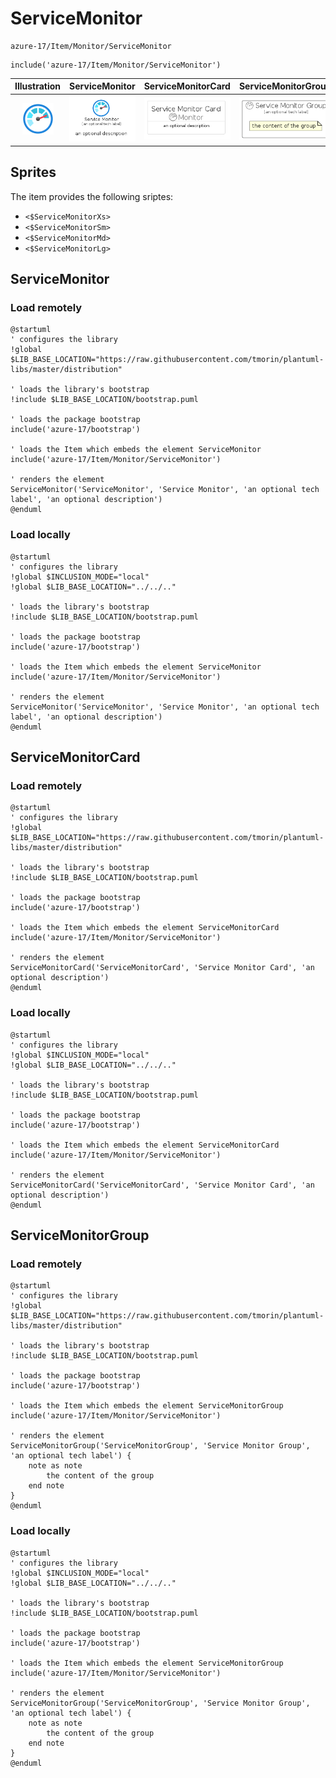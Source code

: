 # ServiceMonitor


```text
azure-17/Item/Monitor/ServiceMonitor
```

```text
include('azure-17/Item/Monitor/ServiceMonitor')
```



| Illustration | ServiceMonitor | ServiceMonitorCard | ServiceMonitorGroup |
| :---: | :---: | :---: | :---: |
| ![illustration for Illustration](../../../azure-17/Item/Monitor/ServiceMonitor.png) | ![illustration for ServiceMonitor](../../../azure-17/Item/Monitor/ServiceMonitor.Local.png) | ![illustration for ServiceMonitorCard](../../../azure-17/Item/Monitor/ServiceMonitorCard.Local.png) | ![illustration for ServiceMonitorGroup](../../../azure-17/Item/Monitor/ServiceMonitorGroup.Local.png) |



## Sprites
The item provides the following sriptes:

- `<$ServiceMonitorXs>`
- `<$ServiceMonitorSm>`
- `<$ServiceMonitorMd>`
- `<$ServiceMonitorLg>`





## ServiceMonitor

### Load remotely
```plantuml
@startuml
' configures the library
!global $LIB_BASE_LOCATION="https://raw.githubusercontent.com/tmorin/plantuml-libs/master/distribution"

' loads the library's bootstrap
!include $LIB_BASE_LOCATION/bootstrap.puml

' loads the package bootstrap
include('azure-17/bootstrap')

' loads the Item which embeds the element ServiceMonitor
include('azure-17/Item/Monitor/ServiceMonitor')

' renders the element
ServiceMonitor('ServiceMonitor', 'Service Monitor', 'an optional tech label', 'an optional description')
@enduml
```

### Load locally
```plantuml
@startuml
' configures the library
!global $INCLUSION_MODE="local"
!global $LIB_BASE_LOCATION="../../.."

' loads the library's bootstrap
!include $LIB_BASE_LOCATION/bootstrap.puml

' loads the package bootstrap
include('azure-17/bootstrap')

' loads the Item which embeds the element ServiceMonitor
include('azure-17/Item/Monitor/ServiceMonitor')

' renders the element
ServiceMonitor('ServiceMonitor', 'Service Monitor', 'an optional tech label', 'an optional description')
@enduml
```

## ServiceMonitorCard

### Load remotely
```plantuml
@startuml
' configures the library
!global $LIB_BASE_LOCATION="https://raw.githubusercontent.com/tmorin/plantuml-libs/master/distribution"

' loads the library's bootstrap
!include $LIB_BASE_LOCATION/bootstrap.puml

' loads the package bootstrap
include('azure-17/bootstrap')

' loads the Item which embeds the element ServiceMonitorCard
include('azure-17/Item/Monitor/ServiceMonitor')

' renders the element
ServiceMonitorCard('ServiceMonitorCard', 'Service Monitor Card', 'an optional description')
@enduml
```

### Load locally
```plantuml
@startuml
' configures the library
!global $INCLUSION_MODE="local"
!global $LIB_BASE_LOCATION="../../.."

' loads the library's bootstrap
!include $LIB_BASE_LOCATION/bootstrap.puml

' loads the package bootstrap
include('azure-17/bootstrap')

' loads the Item which embeds the element ServiceMonitorCard
include('azure-17/Item/Monitor/ServiceMonitor')

' renders the element
ServiceMonitorCard('ServiceMonitorCard', 'Service Monitor Card', 'an optional description')
@enduml
```

## ServiceMonitorGroup

### Load remotely
```plantuml
@startuml
' configures the library
!global $LIB_BASE_LOCATION="https://raw.githubusercontent.com/tmorin/plantuml-libs/master/distribution"

' loads the library's bootstrap
!include $LIB_BASE_LOCATION/bootstrap.puml

' loads the package bootstrap
include('azure-17/bootstrap')

' loads the Item which embeds the element ServiceMonitorGroup
include('azure-17/Item/Monitor/ServiceMonitor')

' renders the element
ServiceMonitorGroup('ServiceMonitorGroup', 'Service Monitor Group', 'an optional tech label') {
    note as note
        the content of the group
    end note
}
@enduml
```

### Load locally
```plantuml
@startuml
' configures the library
!global $INCLUSION_MODE="local"
!global $LIB_BASE_LOCATION="../../.."

' loads the library's bootstrap
!include $LIB_BASE_LOCATION/bootstrap.puml

' loads the package bootstrap
include('azure-17/bootstrap')

' loads the Item which embeds the element ServiceMonitorGroup
include('azure-17/Item/Monitor/ServiceMonitor')

' renders the element
ServiceMonitorGroup('ServiceMonitorGroup', 'Service Monitor Group', 'an optional tech label') {
    note as note
        the content of the group
    end note
}
@enduml
```

